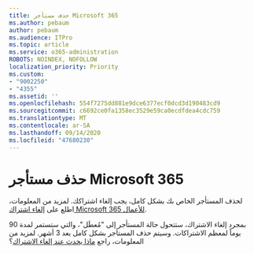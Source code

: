 ```yaml
---
title: حذف مستأجر Microsoft 365
ms.author: pebaum
author: pebaum
ms.audience: ITPro
ms.topic: article
ms.service: o365-administration
ROBOTS: NOINDEX, NOFOLLOW
localization_priority: Priority
ms.custom:
- "9002250"
- "4355"
ms.assetid: ''
ms.openlocfilehash: 554f7275dd881e9dce6377ecf0dcd3d190483cd9
ms.sourcegitcommit: c6692ce0fa1358ec3529e59ca0ecdfdea4cdc759
ms.translationtype: MT
ms.contentlocale: ar-SA
ms.lasthandoff: 09/14/2020
ms.locfileid: "47680230"
---
```

# <a name="delete-microsoft-365-tenant"></a>حذف مستأجر Microsoft 365

لحذف المستأجر الخاص بك بشكل كامل، يجب إلغاء اشتراكك. لمزيد من المعلومات، اطلع على [إلغاء اشتراك Microsoft 365 للأعمال](https://docs.microsoft.com/microsoft-365/commerce/subscriptions/cancel-your-subscription?view=o365-worldwide). 
 
بمجرد إلغاء الاشتراك، ستتحول حالة المستأجر إلى "مُعطَل"، والتي ستستمر لمدة 90 يوماً لمعظم الاشتراكات. وسيتم حذف المستأجر بشكل كامل بعد 3 أشهر. لمزيد من المعلومات، راجع [ماذا يحدث عند إلغاء الاشتراك](https://docs.microsoft.com/microsoft-365/commerce/subscriptions/cancel-your-subscription?view=o365-worldwide#what-happens-when-you-cancel-a-subscription)؟
